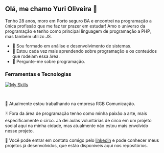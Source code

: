 ## Olá, me chamo Yuri Oliveira 👋

Tenho 28 anos, moro em Porto seguro BA e encontrei na programação a única profissão que me faz ter prazer em estudar! Amo o universo da programação e tenho como principal linguagem de programação a PHP, mas também utilizo JS.

- 🔭 Sou formado em análise e desenvolvimento de sistemas.
- 🤔 Estou cada vez mais aprendendo sobre programação e os conteúdos que rodeiam essa área.
- 💬 Pergunte-me sobre programação.

### Ferramentas e Tecnologias

<div>

  [![My Skills](https://skillicons.dev/icons?i=php,laravel,go,js,vue,react,mysql,git,github,bitbucket,docker,linux,figma)](https://skillicons.dev)

</div>

<br/>

:orange_book: Atualmente estou trabalhando na empresa RGB Comunicação.

:black_joker: Fora da área de programação tenho como minha paixão a arte, mais especificamente o circo.
Já dei aulas voluntárias de circo em um projeto social aqui na minha cidade, mas atualmente não estou mais envolvido nesse projeto.

:iphone: Você pode entrar em contato comigo pelo <a href="https://www.linkedin.com/in/yuri-sales-de-oliveira" target="_blank">linkedin</a> e pode conhecer meus projetos já desenvolvidos, que estão disponíveis aqui nos repositórios.

